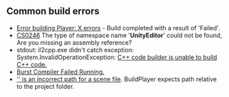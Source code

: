 ## Common build errors

- [Error building Player: X errors](Build%20Errors/Build%20Error.md) - Build completed with a result of 'Failed'.
- [CS0246](Editor%20References.md) The type of namespace name '**UnityEditor**' could not be found, Are you missing an assembly reference?
- stdout: il2cpp.exe didn't catch exception: System.InvalidOperationException: [C++ code builder is unable to build C++ code.](Build%20Errors/IL2CPP%20Building.md)
- [Burst Compiler Failed Running.](Build%20Errors/Burst%20Building.md)
- ['' is an incorrect path for a scene file](Build%20Errors/Deleted%20Scenes.md). BuildPlayer expects path relative to the project folder.